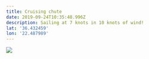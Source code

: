 ```yaml
---
title: Cruising chute
date: 2019-09-24T10:35:48.996Z
description: Sailing at 7 knots in 10 knots of wind!
lat: '36.432459'
lon: '22.487989'
---
```

![](/images/uploads/whatsapp-image-2019-09-24-at-11.58.55-1-.jpeg)
